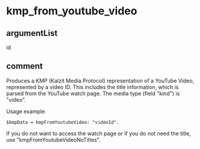 # kmp_from_youtube_video
## argumentList
id
## comment

Produces a KMP (Kalzit Media Protocol) representation of a YouTube Video, represented by a video ID.
This includes the title information, which is parsed from the YouTube watch page.
The media type (field "kind") is "video".

Usage example:
```kalzit
$kmpData = kmpFromYoutubeVideo: "videoId".
```

If you do not want to access the watch page or if you do not need the title, use "kmpFromYoutubeVideoNoTitles".
